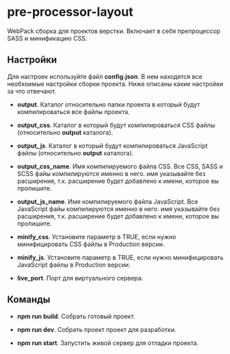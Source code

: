 # pre-processor-layout
WebPack сборка для проектов верстки. Включает в себя препроцессор SASS и минификацию CSS.


## Настройки
Для настроек используйте файл **config.json**. В нем находятся все необхоимые настройки сборки проекта.
Ниже описаны какие настройки за что отвечают.

- **output**. Каталог относительно папки проекта в который будут компилироваться все файлы проекта.

- **output_css**. Каталог в который будут компилироваться CSS файлы (относительно **output** каталога).

- **output_js**. Каталог в который будут компилироваться JavaScript файлы (относительно **output** каталога).

- **output_css_name**. Имя компилируемого файла CSS. Все CSS, SASS и SCSS файы компилируются именно в него. имя указывайте без расширения, т.к. расширение будет добавлено к имени, которое вы пропишите.

- **output_js_name**. Имя компилируемого файла JavaScript. Все JavaScript файы компилируются именно в него. имя указывайте без расширения, т.к. расширение будет добавлено к имени, которое вы пропишите.

- **minify_css**. Установите параметр в TRUE, если нужно минифицировать CSS файлы в Production версии.

- **minify_js**. Установите параметр в TRUE, если нужно минифицировать JavaScript файлы в Production версии.

- **live_port**. Порт для виртуального сервера.


## Команды

- **npm run build**. Собрать готовый проект.

- **npm run dev**. Собрать проект проект для разработки.

- **npm run start**. Запустить живой сервер для отладки проекта.